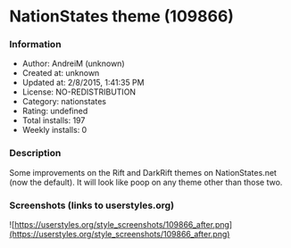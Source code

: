 # NationStates theme (109866)

### Information
- Author: AndreiM (unknown)
- Created at: unknown
- Updated at: 2/8/2015, 1:41:35 PM
- License: NO-REDISTRIBUTION
- Category: nationstates
- Rating: undefined
- Total installs: 197
- Weekly installs: 0


### Description
Some improvements on the Rift and DarkRift themes on NationStates.net (now the default).
It will look like poop on any theme other than those two.


### Screenshots (links to userstyles.org)
![https://userstyles.org/style_screenshots/109866_after.png](https://userstyles.org/style_screenshots/109866_after.png)


